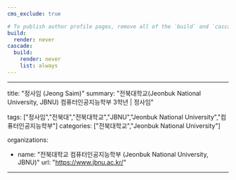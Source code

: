 ```yaml
---
cms_exclude: true

# To publish author profile pages, remove all of the `build` and `cascade` settings below.
build:
  render: never
cascade:
  build:
    render: never
    list: always
---
```

---
title: "정사임 (Jeong Saim)"
summary: "전북대학교(Jeonbuk National University, JBNU) 컴퓨터인공지능학부 3학년 | 정사임"

tags: ["정사임","전북대","전북대학교","JBNU","Jeonbuk National University","컴퓨터인공지능학부"]
categories: ["전북대학교","Jeonbuk National University"]

organizations:
  - name: "전북대학교 컴퓨터인공지능학부 (Jeonbuk National University, JBNU)"
    url: "https://www.jbnu.ac.kr/"
---
